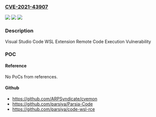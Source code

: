 ### [CVE-2021-43907](https://cve.mitre.org/cgi-bin/cvename.cgi?name=CVE-2021-43907)
![](https://img.shields.io/static/v1?label=Product&message=Visual%20Studio%20Code%20WSL%20Extension&color=blue)
![](https://img.shields.io/static/v1?label=Version&message=n%2Fa&color=blue)
![](https://img.shields.io/static/v1?label=Vulnerability&message=Remote%20Code%20Execution&color=brighgreen)

### Description

Visual Studio Code WSL Extension Remote Code Execution Vulnerability

### POC

#### Reference
No PoCs from references.

#### Github
- https://github.com/ARPSyndicate/cvemon
- https://github.com/parsiya/Parsia-Code
- https://github.com/parsiya/code-wsl-rce

